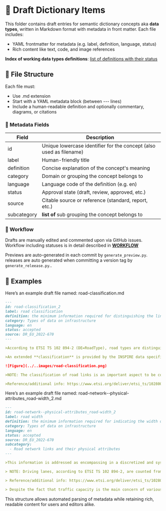 # 📄 Draft Dictionary Items
This folder contains draft entries for semantic dictionary concepts aka **data types**, written in Markdown format with metadata in front matter. Each file includes:

- YAML frontmatter for metadata (e.g. label, definition, language, status)
- Rich content like text, code, and image references

**Index of working data types definitions**: [list of definitions with their status](INDEX.md)

## 🧱 File Structure

Each file must:
- Use .md extension
- Start with a YAML metadata block (between --- lines)
- Include a human-readable definition and optionally commentary, diagrams, or citations

### 🧾 Metadata Fields

| Field | Description | 
| - | - | 
| id | Unique lowercase identifier for the concept (also used as filename) | 
| label | Human-friendly title | 
| definition | Concise explanation of the concept's meaning | 
| category | Domain or grouping the concept belongs to | 
| language | Language code of the definition (e.g. en) | 
| status | Approval state (draft, review, approved, etc.) | 
| source | Citable source or reference (standard, report, etc.) | 
| subcategory | **list of** sub grouping the concept belongs to |


### 🧾 Workflow

Drafts are manually edited and commented upon via GitHub issues.
Workflow including statuses is in detail described in [**WORKFLOW**](WORKFLOW.md)

Previews are auto-generated in each commit by `generate_preview.py`.
releases are auto generated when committing a version tag  by `generate_releease.py`..

## 🧠 Examples

Here’s an example draft file named: road-classification.md

```markdown
---
id: road-classification_2
label: road classification
definition: the minimum information required for distinguishing the links of a road network encompassing form of way, functional, or other concerns.
category: Types of data on infrastructure
language: en
status: accepted
source: DR_EU_2022-670
---

>According to ETSI TS 102 894-2 (DE=RoadType), road types are distinguished based on two parameters: (a) urban versus non-urban roads and (b) roads with versus without structural separation to opposite lanes.

>An extended **classification** is provided by the INSPIRE data specification on transport networks (based on EuroRoads and GDF specifications). This classification is based on: (a) ‘form of way’ that considers the physical properties of each road link (including accessible mobility modes) and (b) ‘functional class’ indicating the importance of each road link within the road network. It is important to note that the ‘form of way’ and ‘functional class’ elements may vary in meaning across different European countries due to the lack of harmonization.

![Figure](../..images/road-classification.png)

>NOTE: The classification of road links is an important aspect to be considered by navigation systems. For example, in certain contexts, main or first-class roads may preferably be used for long-distance traffic (e.g., international traffic), while the lower classes in this hierarchy may preferably be used for regional and local traffic.

>Reference/additional info: https://www.etsi.org/deliver/etsi_ts/102800_102899/10289402/01.03.01_60/ts_10289402v010301p.pdf; https://inspire.ec.europa.eu/id/document/tg/tn
```

Here’s an example draft file named: road-network--physical-attributes_road-width_2.md

```markdown
---
id: road-network--physical-attributes_road-width_2
label: road width
definition: the minimum information required for indicating the width of a road network’s links.
category: Types of data on infrastructure
language: en
status: accepted
source: DR_EU_2022-670
subcategory:
  - Road network links and their physical attributes
---

>This information is addressed as encompassing in a discretized and systematic manner the width of various (maintained) components of the road surface, including driving lanes, hard shoulders, medians, parking space, and the roadside.

> NOTE: Driving lanes, according to ETSI TS 102 894-2, are counted from the inside border of the road excluding the hard shoulder.

> Reference/additional info: https://www.etsi.org/deliver/etsi_ts/102800_102899/10289402/01.03.01_60/ts_10289402v010301p.pdf 

> Despite the fact that traffic capacity is the main concern of various RTTI-related use cases, lateral clearance constitutes a contextual factor for determining free-flow speed and, in turn, traffic capacity.
```

This structure allows automated parsing of metadata while retaining rich, readable content for users and editors alike.
